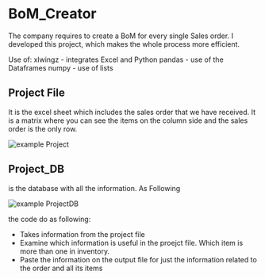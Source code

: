 # BoM_Creator
The company requires to create a BoM for every single Sales order. I developed this project, which makes the whole process more efficient. 

Use of:
xlwingz - integrates Excel and Python
pandas  - use of the Dataframes
numpy - use of lists

## Project File
It is the excel sheet which includes the sales order that we have received. It is a matrix where you can see the items on the column side and the sales order is the only row.

![example Project](https://user-images.githubusercontent.com/65776444/158789866-9497de59-74f7-43ae-9c80-b1dac636763d.PNG)


## Project_DB 
is the database with all the information. As Following

![example ProjectDB](https://user-images.githubusercontent.com/65776444/158790569-699af570-f183-4ca1-89bc-a56902a11cbe.PNG)

the code do as following:
- Takes information from the project file
- Examine which information is useful in the proejct file. Which item is more than one in inventory.
- Paste the information on the output file for just the information related to the order and all its items 
